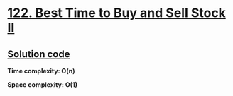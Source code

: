 # [122. Best Time to Buy and Sell Stock II](https://leetcode.com/problems/best-time-to-buy-and-sell-stock-ii/)

## [Solution code](https://github.com/alexengrig/leetcode/blob/main/src/main/java/dev/alexengrig/leetcode/_122_best_time_to_buy_and_sell_stock2/Solution.java)

**Time complexity: O(n)**

**Space complexity: O(1)**
